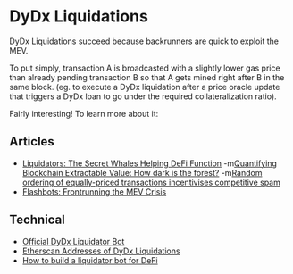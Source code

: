 # DyDx Liquidations 
DyDx Liquidations succeed because backrunners are quick to exploit the MEV. 

To put simply, transaction A is broadcasted with a slightly lower gas price than already pending transaction B so that A gets mined right after B in the same block.
(eg. to execute a DyDx liquidation after a price oracle update that triggers a DyDx loan to go under the required collateralization ratio).

Fairly interesting! To learn more about it: 

## Articles
- [Liquidators: The Secret Whales Helping DeFi Function](https://medium.com/dragonfly-research/liquidators-the-secret-whales-helping-defi-function-acf132fbea5e)
-m[Quantifying Blockchain Extractable Value: How dark is the forest?](https://arxiv.org/pdf/2101.05511.pdf)
-m[Random ordering of equally-priced transactions incentivises competitive spam](https://github.com/ethereum/go-ethereum/issues/21350)
- [Flashbots: Frontrunning the MEV Crisis](https://medium.com/flashbots/frontrunning-the-mev-crisis-40629a613752)

## Technical
- [Official DyDx Liquidator Bot](https://github.com/dydxprotocol/liquidator)
- [Etherscan Addresses of DyDx Liquidations](https://gist.github.com/hendrikhofstadt/6165e6a1a9baf07453cb96edfc8e5ef6)
- [How to build a liquidator bot for DeFi](https://powpark.com/post/2020-06-19-how-to-build-a-liquidator-bot-defi/)
